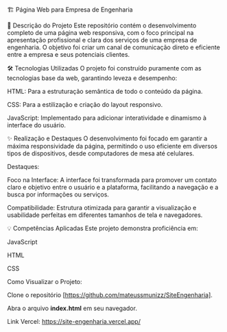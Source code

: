 🏗️ Página Web para Empresa de Engenharia

📄 Descrição do Projeto
Este repositório contém o desenvolvimento completo de uma página web responsiva, com o foco principal na apresentação profissional e clara dos serviços de uma empresa de engenharia. O objetivo foi criar um canal de comunicação direto e eficiente entre a empresa e seus potenciais clientes.

🛠️ Tecnologias Utilizadas
O projeto foi construído puramente com as tecnologias base da web, garantindo leveza e desempenho:

HTML: Para a estruturação semântica de todo o conteúdo da página.

CSS: Para a estilização e criação do layout responsivo.

JavaScript: Implementado para adicionar interatividade e dinamismo à interface do usuário.

✨ Realização e Destaques
O desenvolvimento foi focado em garantir a máxima responsividade da página, permitindo o uso eficiente em diversos tipos de dispositivos, desde computadores de mesa até celulares.

Destaques:

Foco na Interface: A interface foi transformada para promover um contato claro e objetivo entre o usuário e a plataforma, facilitando a navegação e a busca por informações ou serviços.

Compatibilidade: Estrutura otimizada para garantir a visualização e usabilidade perfeitas em diferentes tamanhos de tela e navegadores.

💡 Competências Aplicadas
Este projeto demonstra proficiência em:

JavaScript

HTML

CSS

Como Visualizar o Projeto:

Clone o repositório [https://github.com/mateussmunizz/SiteEngenharia].

Abra o arquivo **index.html** em seu navegador.

Link Vercel:
https://site-engenharia.vercel.app/
